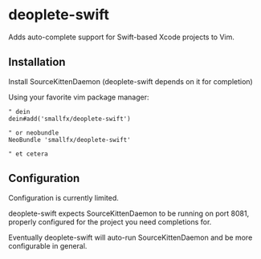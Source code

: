 # deoplete-swift

Adds auto-complete support for Swift-based Xcode projects to Vim.

## Installation

Install SourceKittenDaemon (deoplete-swift depends on it for completion)

Using your favorite vim package manager:

```
" dein
dein#add('smallfx/deoplete-swift')

" or neobundle
NeoBundle 'smallfx/deoplete-swift'

" et cetera
```

## Configuration

Configuration is currently limited.

deoplete-swift expects SourceKittenDaemon to be running on port 8081, properly configured for the project you need completions for.

Eventually deoplete-swift will auto-run SourceKittenDaemon and be more configurable in general.
